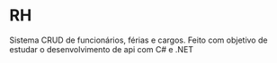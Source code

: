 # RH
Sistema CRUD de funcionários, férias e cargos. Feito com objetivo de estudar o desenvolvimento de api com C# e .NET